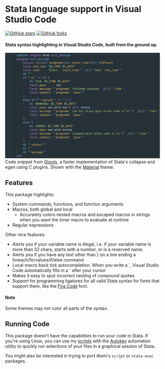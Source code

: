 # Stata language support in Visual Studio Code
[![GitHub stars](https://img.shields.io/github/stars/kylebarron/language-stata.svg?style=social&label=Star)](https://github.com/kylebarron/language-stata)
[![GitHub forks](https://img.shields.io/github/forks/kylebarron/language-stata.svg?style=social&label=Fork)](https://github.com/kylebarron/language-stata)

#### Stata syntax highlighting in Visual Studio Code, built from the ground up.

![stata](./img/stata.png)
Code snippet from [Gtools](https://github.com/mcaceresb/stata-gtools), a faster implementation of Stata's collapse and egen using C plugins. Shown with the [Material](https://marketplace.visualstudio.com/items?itemName=Equinusocio.vsc-material-theme) theme. 


## Features

This package highlights:
- System commands, functions, and function arguments
- Macros, both global and local
    - Accurately colors nested macros and escaped macros in strings when you want the inner macro to evaluate at runtime
- Regular expressions

Other nice features:
- Alerts you if your variable name is illegal, i.e. if your variable name is more than 32 chars, starts with a number, or is a reserved name.
- Alerts you if you have any text other than } on a line ending a foreach/forvalues/if/else command
- Local macro back tick autocompletion. When you write a `, Visual Studio Code automatically fills in a ' after your cursor
- Makes it easy to spot incorrect nesting of compound quotes
- Support for programming ligatures for all valid Stata syntax for fonts that support them, like the [Fira Code](https://github.com/tonsky/FiraCode) font.

#### Note
Some themes may not color all parts of the syntax.

## Running Code

This package doesn't have the capabilities to run your code in Stata. If you're using Linux, you can use my [scripts](https://github.com/kylebarron/stata-autokey) with the [Autokey](https://github.com/autokey-py3/autokey) automation utility to quickly run selections of your files in a graphical session of Stata.

You might also be interested in trying to port Atom's `script` or `stata-exec` packages.